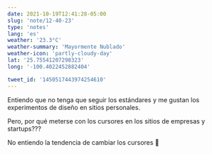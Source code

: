 ```yaml
---
date: 2021-10-19T12:41:28-05:00
slug: 'note/12-40-23'
type: 'notes'
lang: 'es'
weather: '23.3°C'
weather-summary: 'Mayormente Nublado'
weather-icon: 'partly-cloudy-day'
lat: '25.75541207298323'
long: '-100.4022452882404'

tweet_id: '1450517443974254610'
---
```

Entiendo que no tenga que seguir los estándares y me gustan los experimentos de diseño en sitios personales. 

Pero, por qué meterse con los cursores en los sitios de empresas y startups???

No entiendo la tendencia de cambiar los cursores 🤌